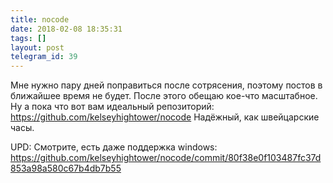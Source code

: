 ```yaml
---
title: nocode
date: 2018-02-08 18:35:31
tags: []
layout: post
telegram_id: 39
---
```


Мне нужно пару дней поправиться после сотрясения, поэтому постов в ближайшее время не будет. После этого обещаю кое-что масштабное. Ну а пока что вот вам идеальный репозиторий:
<https://github.com/kelseyhightower/nocode>
Надёжный, как швейцарские часы.

UPD: Смотрите, есть даже поддержка windows:
<https://github.com/kelseyhightower/nocode/commit/80f38e0f103487fc37d853a98a580c67b4db7b55>
